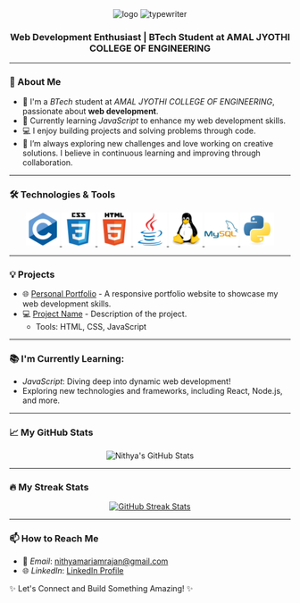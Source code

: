 <div align="center">
  <img src="https://media4.giphy.com/media/RbDKaczqWovIugyJmW/giphy.gif" alt="logo" width="800" height="auto"/>
  <!-- Typewriter effect GIF -->
  <img src="https://media.giphy.com/media/1k2C4mMzZGnz3UdGlb/giphy.gif" alt="typewriter" width="600" height="auto"/>
  <h3>Web Development Enthusiast | BTech Student at AMAL JYOTHI COLLEGE OF ENGINEERING</h3>
</div>

---

### 🌱 About Me

- 🔭 I'm a *BTech* student at *AMAL JYOTHI COLLEGE OF ENGINEERING*, passionate about **web development**.
- 🌱 Currently learning *JavaScript* to enhance my web development skills.
- 💻 I enjoy building projects and solving problems through code.
- 🚀 I’m always exploring new challenges and love working on creative solutions. I believe in continuous learning and improving through collaboration.

---

### 🛠 Technologies & Tools

<p align="center">
  <a href="https://www.cprogramming.com/" target="_blank" rel="noreferrer">
    <img src="https://raw.githubusercontent.com/devicons/devicon/master/icons/c/c-original.svg" alt="c" width="60" height="60"/>
  </a>
  <a href="https://www.w3schools.com/css/" target="_blank" rel="noreferrer">
    <img src="https://raw.githubusercontent.com/devicons/devicon/master/icons/css3/css3-original-wordmark.svg" alt="css3" width="60" height="60"/>
  </a>
  <a href="https://www.w3.org/html/" target="_blank" rel="noreferrer">
    <img src="https://raw.githubusercontent.com/devicons/devicon/master/icons/html5/html5-original-wordmark.svg" alt="html5" width="60" height="60"/>
  </a>
  <a href="https://www.java.com" target="_blank" rel="noreferrer">
    <img src="https://raw.githubusercontent.com/devicons/devicon/master/icons/java/java-original.svg" alt="java" width="60" height="60"/>
  </a>
  <a href="https://www.linux.org/" target="_blank" rel="noreferrer">
    <img src="https://raw.githubusercontent.com/devicons/devicon/master/icons/linux/linux-original.svg" alt="linux" width="60" height="60"/>
  </a>
  <a href="https://www.mysql.com/" target="_blank" rel="noreferrer">
    <img src="https://raw.githubusercontent.com/devicons/devicon/master/icons/mysql/mysql-original-wordmark.svg" alt="mysql" width="60" height="60"/>
  </a>
  <a href="https://www.python.org" target="_blank" rel="noreferrer">
    <img src="https://raw.githubusercontent.com/devicons/devicon/master/icons/python/python-original.svg" alt="python" width="60" height="60"/>
  </a>
  <!-- Add more technologies as you learn -->
</p>

---

### 💡 Projects

- 🌐 [Personal Portfolio](https://yourportfolio.com) - A responsive portfolio website to showcase my web development skills.
- 💻 [Project Name](https://github.com/NithyaMariamRajan/project-name) - Description of the project.
  - Tools: HTML, CSS, JavaScript

---

### 📚 I'm Currently Learning:

- *JavaScript*: Diving deep into dynamic web development!
- Exploring new technologies and frameworks, including React, Node.js, and more.

---

### 📈 My GitHub Stats

<p align="center">
  <img src="https://github-readme-stats.vercel.app/api?username=NithyaMariamRajan&theme=tokyonight&show_icons=true&hide_border=true&count_private=true" alt="Nithya's GitHub Stats" />
</p>

---

### 🔥 My Streak Stats

<p align="center">
  <a href="https://git.io/streak-stats">
    <img src="https://streak-stats.demolab.com?user=NithyaMariamRajan&theme=radical" alt="GitHub Streak Stats" />
  </a>
</p>

---

### 📫 How to Reach Me

- 📧 *Email*: [nithyamariamrajan@gmail.com](mailto:nithyamariamrajan@gmail.com)
- 🌐 *LinkedIn*: [LinkedIn Profile](https://www.linkedin.com/in/nithya-mariam-rajan/)

✨ Let's Connect and Build Something Amazing! ✨











